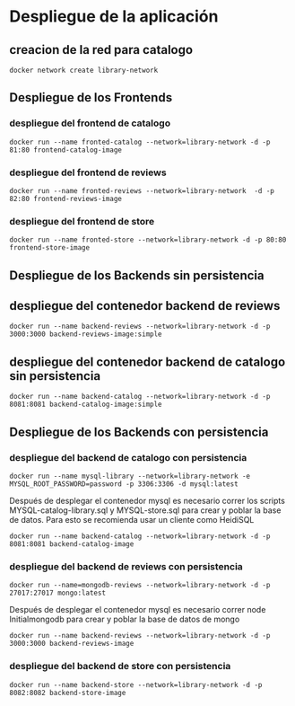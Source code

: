 # Despliegue de la aplicación


## creacion de la red para catalogo
```
docker network create library-network
```

## Despliegue de los Frontends

### despliegue del frontend de catalogo
```
docker run --name fronted-catalog --network=library-network -d -p 81:80 frontend-catalog-image
```

### despliegue del frontend de reviews
```
docker run --name fronted-reviews --network=library-network  -d -p 82:80 frontend-reviews-image
```

### despliegue del frontend de store
```
docker run --name fronted-store --network=library-network -d -p 80:80 frontend-store-image
```

## Despliegue de los Backends sin persistencia

## despliegue del contenedor backend de reviews
```
docker run --name backend-reviews --network=library-network -d -p 3000:3000 backend-reviews-image:simple
```

## despliegue del contenedor backend de catalogo sin persistencia
```
docker run --name backend-catalog --network=library-network -d -p 8081:8081 backend-catalog-image:simple
```


## Despliegue de los Backends con persistencia


### despliegue del backend de catalogo con persistencia

```
docker run --name mysql-library --network=library-network -e MYSQL_ROOT_PASSWORD=password -p 3306:3306 -d mysql:latest
```

Después de desplegar el contenedor mysql es necesario correr los scripts MYSQL-catalog-library.sql y MYSQL-store.sql para crear y poblar la base de datos. Para esto se recomienda usar un cliente como HeidiSQL 

```
docker run --name backend-catalog --network=library-network -d -p 8081:8081 backend-catalog-image
```

### despliegue del backend de reviews con persistencia

```
docker run --name=mongodb-reviews --network=library-network -d -p 27017:27017 mongo:latest
```

Después de desplegar el contenedor mysql es necesario correr node Initialmongodb para crear y poblar la base de datos de mongo

```
docker run --name backend-reviews --network=library-network -d -p 3000:3000 backend-reviews-image
```

### despliegue del backend de store con persistencia

```
docker run --name backend-store --network=library-network -d -p 8082:8082 backend-store-image
```